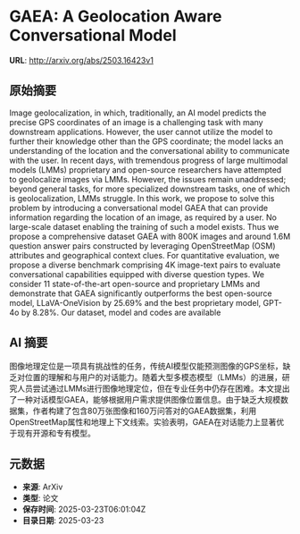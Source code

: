 # GAEA: A Geolocation Aware Conversational Model

**URL**: http://arxiv.org/abs/2503.16423v1

## 原始摘要

Image geolocalization, in which, traditionally, an AI model predicts the
precise GPS coordinates of an image is a challenging task with many downstream
applications. However, the user cannot utilize the model to further their
knowledge other than the GPS coordinate; the model lacks an understanding of
the location and the conversational ability to communicate with the user. In
recent days, with tremendous progress of large multimodal models (LMMs)
proprietary and open-source researchers have attempted to geolocalize images
via LMMs. However, the issues remain unaddressed; beyond general tasks, for
more specialized downstream tasks, one of which is geolocalization, LMMs
struggle. In this work, we propose to solve this problem by introducing a
conversational model GAEA that can provide information regarding the location
of an image, as required by a user. No large-scale dataset enabling the
training of such a model exists. Thus we propose a comprehensive dataset GAEA
with 800K images and around 1.6M question answer pairs constructed by
leveraging OpenStreetMap (OSM) attributes and geographical context clues. For
quantitative evaluation, we propose a diverse benchmark comprising 4K
image-text pairs to evaluate conversational capabilities equipped with diverse
question types. We consider 11 state-of-the-art open-source and proprietary
LMMs and demonstrate that GAEA significantly outperforms the best open-source
model, LLaVA-OneVision by 25.69% and the best proprietary model, GPT-4o by
8.28%. Our dataset, model and codes are available


## AI 摘要

图像地理定位是一项具有挑战性的任务，传统AI模型仅能预测图像的GPS坐标，缺乏对位置的理解和与用户的对话能力。随着大型多模态模型（LMMs）的进展，研究人员尝试通过LMMs进行图像地理定位，但在专业任务中仍存在困难。本文提出了一种对话模型GAEA，能够根据用户需求提供图像位置信息。由于缺乏大规模数据集，作者构建了包含80万张图像和160万问答对的GAEA数据集，利用OpenStreetMap属性和地理上下文线索。实验表明，GAEA在对话能力上显著优于现有开源和专有模型。

## 元数据

- **来源**: ArXiv
- **类型**: 论文
- **保存时间**: 2025-03-23T06:01:04Z
- **目录日期**: 2025-03-23
